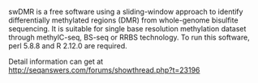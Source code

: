 swDMR is a free software using a sliding-window approach to identify differentially methylated regions (DMR) from whole-genome bisulfite sequencing. It is suitable for single base resolution methylation dataset through methylC-seq, BS-seq or RRBS technology. To run this software, perl 5.8.8 and R 2.12.0 are required.

Detail information can get at http://seqanswers.com/forums/showthread.php?t=23196